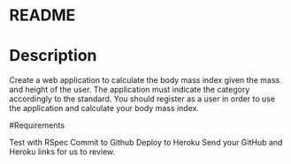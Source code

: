 # README

# Description
Create a web application to calculate the body mass index given the mass and height of the user. The application must indicate the category accordingly to the standard. You should register as a user in order to use the application and calculate your body mass index.


#Requirements

Test with RSpec
Commit to Github
Deploy to Heroku
Send your GitHub and Heroku links for us to review.
